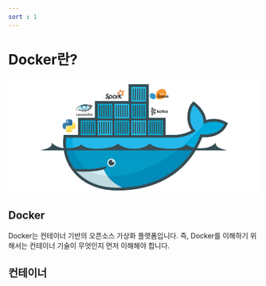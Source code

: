 ```yaml
---
sort : 1
---
```


# Docker란?
![](https://github.com/KR-CodingMonkey/KR-CodingMonkey.github.io/blob/develop/assets/images/Docker-logo1.png)

## Docker

Docker는 컨테이너 기반의 오픈소스 가상화 플랫폼입니다.
즉, Docker를 이해하기 위해서는 컨테이너 기술이 무엇인지 먼저 이해해야 합니다.

## 컨테이너
